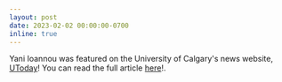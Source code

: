```yaml
---
layout: post
date: 2023-02-02 00:00:00-0700
inline: true
---
```


Yani Ioannou was featured on the University of Calgary's news website, [UToday](https://www.ucalgary.ca/news/accolades-and-awards-pile-schulich-researcher)! You can read the full article [here](https://www.ucalgary.ca/news/accolades-and-awards-pile-schulich-researcher)!.
